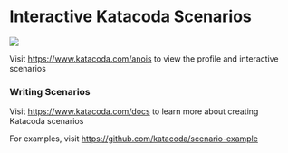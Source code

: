 # Interactive Katacoda Scenarios

[![](http://shields.katacoda.com/katacoda/anois/count.svg)](https://www.katacoda.com/anois "Get your profile on Katacoda.com")

Visit https://www.katacoda.com/anois to view the profile and interactive scenarios

### Writing Scenarios
Visit https://www.katacoda.com/docs to learn more about creating Katacoda scenarios

For examples, visit https://github.com/katacoda/scenario-example
